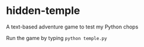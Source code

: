 hidden-temple
=============

A text-based adventure game to test my Python chops

Run the game by typing `python temple.py`
